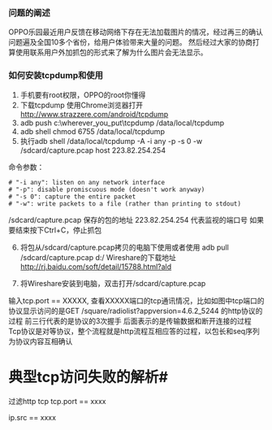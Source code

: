 


### 问题的阐述

OPPO乐园最近用户反馈在移动网络下存在无法加载图片的情况，经过再三的确认问题遍及全国10多个省份，给用户体验带来大量的问题。
然后经过大家的协商打算使用联系用户外加抓包的形式来了解为什么图片会无法显示。

### 如何安装tcpdump和使用
1. 手机要有root权限，OPPO的root你懂得
2. 下载tcpdump  使用Chrome浏览器打开 http://www.strazzere.com/android/tcpdump
3. adb push c:\wherever_you_put\tcpdump /data/local/tcpdump
4. adb shell chmod 6755 /data/local/tcpdump
5. 执行adb shell /data/local/tcpdump -A -i any -p -s 0 -w /sdcard/capture.pcap host 223.82.254.254

命令参数：

	# "-i any": listen on any network interface
	# "-p": disable promiscuous mode (doesn't work anyway)
	# "-s 0": capture the entire packet
	# "-w": write packets to a file (rather than printing to stdout)

/sdcard/capture.pcap 保存的包的地址
223.82.254.254 代表监视的端口号
如果要结束按下Ctrl+C，停止抓包



6. 将包从/sdcard/capture.pcap拷贝的电脑下使用或者使用 
adb pull /sdcard/capture.pcap d:/
Wireshare的下载地址 http://rj.baidu.com/soft/detail/15788.html?ald

7. 将Wireshare安装到电脑，双击打开/sdcard/capture.pcap 

输入tcp.port == XXXXX, 查看XXXXX端口的tcp通讯情况，比如如图中tcp端口的协议显示访问的是GET /square/radiolist?appversion=4.6.2_5244 的http协议的过程
前三行代表的是协议的3次握手
后面表示的是传输数据和断开连接的过程
Tcp协议是对等协议，整个流程就是http流程互相应答的过程，以包长和seq序列为协议内容互相确认

# 典型tcp访问失败的解析#


过滤http
tcp 
tcp.port == xxxx

ip.src == xxxx












